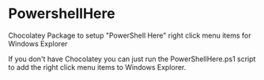 # PowershellHere
Chocolatey Package to setup "PowerShell Here" right click menu items for Windows Explorer

If you don't have Chocolatey you can just run the PowerShellHere.ps1 script to add the right click menu items to Windows Explorer.
